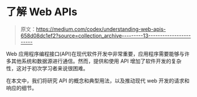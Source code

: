 # 了解 Web APIs

> 原文：<https://medium.com/codex/understanding-web-apis-658d08dc1ef2?source=collection_archive---------13----------------------->

Web 应用程序编程接口(API)在现代软件开发中非常重要，应用程序需要能够与许多其他系统和数据源进行通信。然而，提供和使用 API 增加了软件开发的复杂性，这对于初次学习者来说很困难。

在本文中，我们将研究 API 的概念和典型用法，以及推动现代 web 开发的请求和响应的细节。